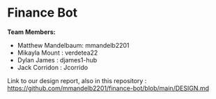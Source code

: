 # **Finance Bot**
**Team Members:**
- Matthew Mandelbaum: mmandelb2201
- Mikayla Mount : verdetea22
- Dylan James : djames1-hub
- Jack Corridon : Jcorrido

Link to our design report, also in this repository : https://github.com/mmandelb2201/finance-bot/blob/main/DESIGN.md
